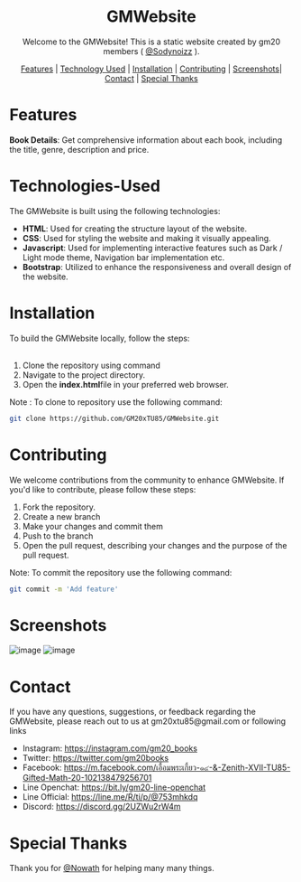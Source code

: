 <h1 align="center">GMWebsite</h1>
<p align="center">Welcome to the GMWebsite! This is a static website created by gm20 members ( <a href="https://github.com/Sodynoizz">@Sodynoizz</a> ).</p>

<p align="center">
    <a href="#features">Features</a> |
    <a href="#technologies-used">Technology Used</a> |
    <a href="#installation">Installation</a> |
    <a href="#contributing">Contributing</a> |
    <a href="#screenshots">Screenshots</a>|
    <a href="#contact">Contact</a> |
    <a href="#special-thanks">Special Thanks</a>
</p>

# Features
<b>Book Details</b>: Get comprehensive information about each book, including the title, genre, description and price.

# Technologies-Used
The GMWebsite is built using the following technologies:
<br>
<ul>
    <li><strong>HTML</strong>: Used for creating the structure layout of the website.</li>
    <li><strong>CSS</strong>: Used for styling the website and making it visually appealing.</li>
    <li><strong>Javascript</strong>: Used for implementing interactive features such as Dark / Light mode theme, Navigation bar implementation etc.</li>
    <li><strong>Bootstrap</strong>: Utilized to enhance the responsiveness and overall design of the website.</li>
</ul>

# Installation
To build the GMWebsite locally, follow the steps:
<br></br>
<ol>
    <li>Clone the repository using command</li>
    <li> Navigate to the project directory.</li>
    <li>Open the <strong>index.html</strong>file in your preferred web browser.</li>
</ol>

Note : To clone to repository use the following command:
```bash
git clone https://github.com/GM20xTU85/GMWebsite.git
```

# Contributing 
We welcome contributions from the community to enhance GMWebsite. If you'd like to contribute, please follow these steps:

<ol>
    <li>Fork the repository.</li>
    <li>Create a new branch</li>
    <li>Make your changes and commit them</li>
    <li>Push to the branch</li>
    <li>Open the pull request, describing your changes and the purpose of the pull request.
</ol>

Note: To commit the repository use the following command:
```bash
git commit -m 'Add feature'
```

# Screenshots
![image](https://i.imgur.com/YSvOFz5.png)
![image](https://i.imgur.com/3vM9QmD.png)
# Contact   
<p>If you have any questions, suggestions, or feedback regarding the GMWebsite, please reach out to us at gm20xtu85@gmail.com or following links</p>

<ul>
    <li>Instagram: <a href="https://instagram.com/gm20_books">https://instagram.com/gm20_books</a></li>
    <li>Twitter: <a href="https://twitter.com/gm20books">https://twitter.com/gm20books</a></li>
    <li>Facebook: <a href="https://m.facebook.com/https://m.facebook.com/เอื้อมพระเกี้ยว-๑๔-&-Zenith-XVII-TU85-Gifted-Math-20-102138479256701">https://m.facebook.com/เอื้อมพระเกี้ยว-๑๔-&-Zenith-XVII-TU85-Gifted-Math-20-102138479256701</a></li>
    <li>Line Openchat: <a href="https://line.me/ti/g2/zfJb9PFSGbmwQuxA20u58rJergn5cWpCKKKqyg?utm_source=invitation&utm_medium=link_copy&utm_campaign=default">https://bit.ly/gm20-line-openchat</a></li>
    <li>Line Official: <a href="https://line.me/R/ti/p/@753mhkdq">https://line.me/R/ti/p/@753mhkdq</a></li>
    <li>Discord: <a href="https://discord.gg/2UZWu2rW4m">https://discord.gg/2UZWu2rW4m</a></li>
</ul>

# Special Thanks
<p>Thank you for <a href="https://github.com/Nowath">@Nowath</a> for helping many many things.</p>
